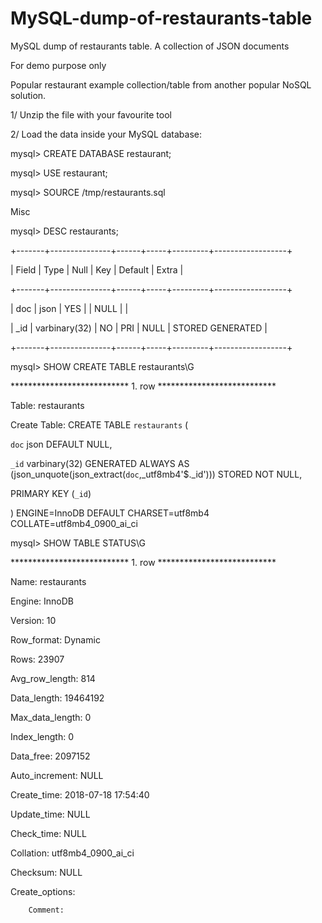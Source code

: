 # MySQL-dump-of-restaurants-table
MySQL dump of restaurants table. A collection of JSON documents

For demo purpose only

Popular restaurant example collection/table from another popular NoSQL solution.


1/ Unzip the file with your favourite tool

2/ Load the data inside your MySQL database:

mysql> CREATE DATABASE restaurant;

mysql> USE restaurant;

mysql> SOURCE /tmp/restaurants.sql






Misc


mysql> DESC restaurants;


+-------+---------------+------+-----+---------+------------------+

| Field | Type          | Null | Key | Default | Extra            |

+-------+---------------+------+-----+---------+------------------+

| doc   | json          | YES  |     | NULL    |                  |

| _id   | varbinary(32) | NO   | PRI | NULL    | STORED GENERATED |

+-------+---------------+------+-----+---------+------------------+



mysql> SHOW CREATE TABLE restaurants\G

*************************** 1. row ***************************

Table: restaurants

Create Table: CREATE TABLE `restaurants` (

`doc` json DEFAULT NULL,

`_id` varbinary(32) GENERATED ALWAYS AS (json_unquote(json_extract(`doc`,_utf8mb4'$._id'))) STORED NOT NULL,

PRIMARY KEY (`_id`)

) ENGINE=InnoDB DEFAULT CHARSET=utf8mb4 COLLATE=utf8mb4_0900_ai_ci



mysql> SHOW TABLE STATUS\G

*************************** 1. row ***************************

Name: restaurants

Engine: InnoDB

Version: 10

Row_format: Dynamic

Rows: 23907

Avg_row_length: 814

Data_length: 19464192

Max_data_length: 0
 
 Index_length: 0
 
 Data_free: 2097152
 
 Auto_increment: NULL
 
 Create_time: 2018-07-18 17:54:40
 
 Update_time: NULL
 
 Check_time: NULL
 
 Collation: utf8mb4_0900_ai_ci
 
 Checksum: NULL
 
 Create_options: 
        
        Comment: 
